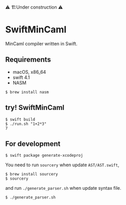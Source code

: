 ⚠️ 🏗Under construction ⚠️

# SwiftMinCaml

MinCaml compiler written in Swift.

## Requirements

+ macOS, x86_64
+ swift 4.1
+ NASM

```
$ brew install nasm
```

## try! SwiftMinCaml

```
$ swift build
$ ./run.sh "1+2*3"
7
```

## For development

```
$ swift package generate-xcodeproj
```

You need to run `sourcery` when update `AST/AST.swift`, 

```
$ brew install sourcery
$ sourcery
```

and run `./generate_parser.sh` when update syntax file.

```
$ ./generate_parser.sh
```


